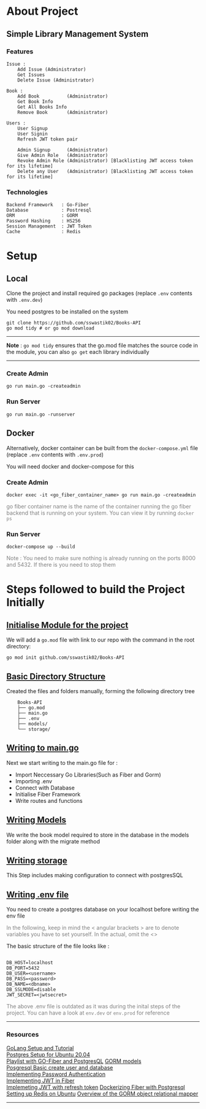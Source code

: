 # About Project

## Simple Library Management System
### Features
```
Issue : 
    Add Issue (Administrator)
    Get Issues
    Delete Issue (Administrator)

Book : 
    Add Book          (Administrator)
    Get Book Info
    Get All Books Info
    Remove Book       (Administrator)

Users : 
    User Signup
    User Signin
    Refresh JWT token pair
    
    Admin Signup      (Administrator)
    Give Admin Role   (Administrator)
    Revoke Admin Role (Administrator) [Blacklisting JWT access token for its lifetime]
    Delete any User   (Administrator) [Blacklisting JWT access token for its lifetime]

```
### Technologies
```
Backend Framework   : Go-Fiber
Database            : Postresql
ORM                 : GORM
Password Hashing    : HS256
Session Management  : JWT Token
Cache               : Redis
```


# Setup

## Local

Clone the project and install required go packages 
(replace `.env` contents with `.env.dev`)

You need postgres to be installed on the system
```
git clone https://github.com/sswastik02/Books-API
go mod tidy # or go mod download
```

---
**Note** : `go mod tidy` ensures that the go.mod file matches the source code in the module, you can also `go get` each library individually

---

### Create Admin
```
go run main.go -createadmin
```

### Run Server
```
go run main.go -runserver
```

## Docker

Alternatively, docker container can be built from the `docker-compose.yml` file
(replace `.env` contents with `.env.prod`)

You will need docker and docker-compose for this

### Create Admin
```
docker exec -it <go_fiber_container_name> go run main.go -createadmin
```
<span style="color:grey"> go fiber container name is the name of the container running the go fiber backend that is running on your system. You can view it by running `docker ps`</span>

### Run Server

```
docker-compose up --build
```


<span style="color:grey">Note : You need to make sure nothing is already running on the ports 8000 and 5432. If there is you need to stop them</span>

# Steps followed to build the Project Initially

## <u> Initialise Module for the project</u>
We will add a `go.mod` file with link to our repo with the command in the root directory:
```
go mod init github.com/sswastik02/Books-API
```

## <u> Basic Directory Structure</u>
Created the files and folders manually, forming the following directory tree

```
    Books-API
    ├── go.mod
    ├── main.go
    ├── .env
    ├── models/
    └── storage/
```

## <u> Writing to main.go</u>
Next we start writing to the main.go file for : 
* Import Neccessary Go Libraries(Such as Fiber and Gorm)
* Importing .env
* Connect with Database
* Initialise Fiber Framework
* Write routes and functions

## <u> Writing Models</u>
We write the book model required to store in the database in the models folder along with the migrate method

## <u> Writing storage</u>
This Step includes making configuration to connect with postgresSQL

## <u> Writing .env file </u>

You need to create a postgres database on your localhost before writing the env file

<span style="color:grey">In the following, keep in mind the < angular brackets > are to denote variables you have to set yourself. In the actual, omit the <> </span>

The basic structure of the file looks like : 

```

DB_HOST=localhost
DB_PORT=5432
DB_USER=<username>
DB_PASS=<password>
DB_NAME=<dbname>
DB_SSLMODE=disable
JWT_SECRET=<jwtsecret>

```

<span style="color:grey"> The above .env file is outdated as it was during the inital steps of the project. You can have a look at `env.dev` or `env.prod` for reference</span>

---
### Resources

[GoLang Setup and Tutorial](https://youtu.be/yyUHQIec83I)<br>
[Postgres Setup for Ubuntu 20.04](https://www.cherryservers.com/blog/how-to-install-and-setup-postgresql-server-on-ubuntu-20-04)<br>
[Playlist with GO-Fiber and PostgresQL](https://youtube.com/playlist?list=PL5dTjWUk_cPaKHFvmMct_VG5vIU4piYv4)
[GORM models](https://gorm.io/docs/models.html)<br>
[Posgresql Basic create user and database](https://medium.com/coding-blocks/creating-user-database-and-adding-access-on-postgresql-8bfcd2f4a91e)<br>
[Implementing Password Authentication ](https://www.sohamkamani.com/golang/password-authentication-and-storage/)<br>
[Implementing JWT in Fiber](https://github.com/gofiber/jwt)<br>
[Implemeting JWT with refresh token](https://medium.com/monstar-lab-bangladesh-engineering/jwt-auth-in-go-part-2-refresh-tokens-d334777ca8a0)
[Dockerizing Fiber with Postgresql](https://levelup.gitconnected.com/dockerized-crud-restful-api-with-go-gorm-jwt-postgresql-mysql-and-testing-61d731430bd8)
[Setting up Redis on Ubuntu](https://www.digitalocean.com/community/tutorials/how-to-install-and-secure-redis-on-ubuntu-18-04)
[Overview of the GORM object relational mapper](https://www.youtube.com/watch?v=nVD9acHituc)


---